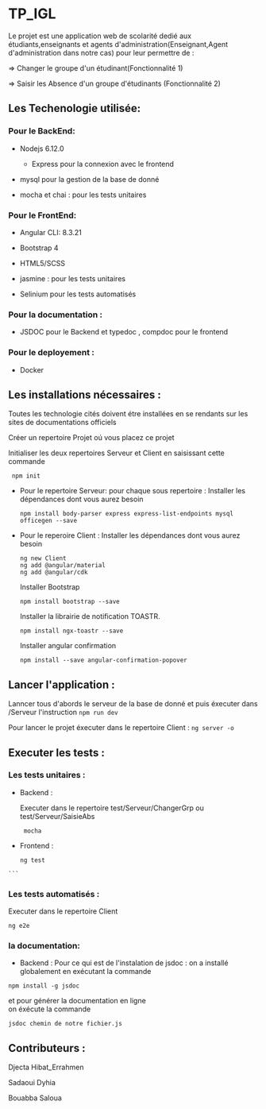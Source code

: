 # TP_IGL
  Le projet est une application web de scolarité dedié aux étudiants,enseignants et agents d'administration(Enseignant,Agent d'administration dans notre cas) pour leur permettre de :

  => Changer le groupe d'un étudinant(Fonctionnalité 1)

  => Saisir les Absence d'un groupe d'étudinants (Fonctionnalité 2)


## Les Techenologie utilisée:

### Pour le BackEnd:

- Nodejs 6.12.0

    - Express pour la connexion avec le frontend

- mysql pour la gestion de la base de donné

- mocha et chai : pour les tests unitaires

### Pour le FrontEnd:
- Angular CLI: 8.3.21

- Bootstrap 4

- HTML5/SCSS

- jasmine : pour les tests unitaires

- Selinium pour les tests automatisés

### Pour la documentation : 

- JSDOC pour le Backend et typedoc , compdoc pour le frontend

### Pour le deployement :

- Docker

## Les installations nécessaires :

  Toutes les technologie cités  doivent étre installées en se rendants  sur les sites de documentations officiels 

  Créer un repertoire Projet oú vous placez ce projet

  Initialiser les deux repertoires Serveur et Client en saisissant cette commande

   ```
    npm init
   ```


- Pour le repertoire Serveur:
  pour chaque sous repertoire :
    Installer les dépendances dont vous aurez besoin 
    ```
    npm install body-parser express express-list-endpoints mysql officegen --save
    ```
 - Pour le reperoire Client :
   Installer les dépendances dont vous aurez besoin 
    ```
    ng new Client
    ng add @angular/material
    ng add @angular/cdk
    ```
    Installer Bootstrap 
     ```
   npm install bootstrap --save
    ```
    Installer la librairie de notification TOASTR.
     ```
   npm install ngx-toastr --save
    ```
     Installer angular confirmation
     ```
     npm install --save angular-confirmation-popover
    ```
    
## Lancer l'application :

   Lanncer tous d'abords le serveur de la base de donné et puis éxecuter dans /Serveur l'instruction
    ```
     npm run dev
    ```
   
   Pour lancer le projet éxecuter dans le repertoire Client : 
    ```
     ng server -o
    ```

## Executer les tests :

 ### Les tests unitaires :
 
   - Backend :
 
     Executer dans le repertoire test/Serveur/ChangerGrp ou  test/Serveur/SaisieAbs 

     ```
      mocha 
     ```
   - Frontend :
   
     ```
     ng test 
    ```
 ### Les tests automatisés : 

  Executer dans le repertoire Client
   ```
   ng e2e 
   ```
### la documentation:
 - Backend :
 Pour ce qui est de l'instalation de jsdoc :
  on a installé globalement en exécutant la commande 
 ```
 npm install -g jsdoc
 ````
 et pour générer la documentation en ligne  
 on éxécute la commande 
 ````
 jsdoc chemin de notre fichier.js
 ```` 
## Contributeurs :

  Djecta Hibat_Errahmen
  
  Sadaoui Dyhia
  
  Bouabba Saloua
  

